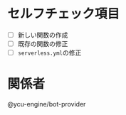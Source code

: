 # セルフチェック項目

- [ ] 新しい関数の作成
- [ ] 既存の関数の修正
- [ ] `serverless.yml`の修正

# 関係者

@ycu-engine/bot-provider
